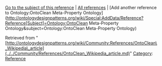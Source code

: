 [Go to the subject of this reference](../../Ontology/OntoClean_Meta-Property_Ontology.md "Ontology:OntoClean Meta-Property Ontology") | [All references](../../Community/References.1.md "Community:References") | [Add another reference to Ontology:OntoClean Meta-Property Ontology](http://ontologydesignpatterns.org/wiki/Special:AddData/Reference?Reference[Subject]=Ontology:OntoClean Meta-Property Ontology&subject=Ontology:OntoClean Meta-Property Ontology)


Retrieved from "[http://ontologydesignpatterns.org/wiki/Community:References/OntoClean\_Wikipedia\_article](../../Community/References/OntoClean_Wikipedia_article.md)"
 [Category](http://ontologydesignpatterns.org/wiki/Special:Categories "Special:Categories"): [Reference](../../Category/Reference.md "Category:Reference")